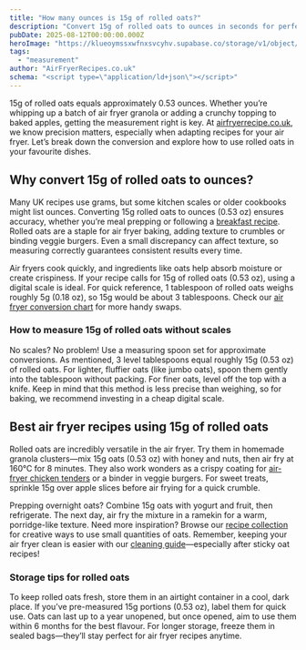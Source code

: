 ```yaml
---
title: "How many ounces is 15g of rolled oats?"
description: "Convert 15g of rolled oats to ounces in seconds for perfect air fryer meals. Get precise measurements and cooking tips today!"
pubDate: 2025-08-12T00:00:00.000Z
heroImage: "https://klueoymssxwfnxsvcyhv.supabase.co/storage/v1/object/public/md/15g-rolled-oats-to-ounces-567c5d3c.webp"
tags:
  - "measurement"
author: "AirFryerRecipes.co.uk"
schema: "<script type=\"application/ld+json\"></script>"
---
```


<p>15g of rolled oats equals approximately 0.53 ounces. Whether you’re whipping up a batch of air fryer granola or adding a crunchy topping to baked apples, getting the measurement right is key. At <a href=https://www.airfryerrecipe.co.uk>airfryerrecipe.co.uk</a>, we know precision matters, especially when adapting recipes for your air fryer. Let’s break down the conversion and explore how to use rolled oats in your favourite dishes.</p>  

<h2>Why convert 15g of rolled oats to ounces?</h2>  
<p>Many UK recipes use grams, but some kitchen scales or older cookbooks might list ounces. Converting 15g rolled oats to ounces (0.53 oz) ensures accuracy, whether you’re meal prepping or following a <a href=https://www.airfryerrecipe.co.uk/recipes>breakfast recipe</a>. Rolled oats are a staple for air fryer baking, adding texture to crumbles or binding veggie burgers. Even a small discrepancy can affect texture, so measuring correctly guarantees consistent results every time.</p>  

<p>Air fryers cook quickly, and ingredients like oats help absorb moisture or create crispiness. If your recipe calls for 15g of rolled oats (0.53 oz), using a digital scale is ideal. For quick reference, 1 tablespoon of rolled oats weighs roughly 5g (0.18 oz), so 15g would be about 3 tablespoons. Check our <a href=https://www.airfryerrecipe.co.uk/air-fryer-conversion-chart>air fryer conversion chart</a> for more handy swaps.</p>  

<h3>How to measure 15g of rolled oats without scales</h3>  
<p>No scales? No problem! Use a measuring spoon set for approximate conversions. As mentioned, 3 level tablespoons equal roughly 15g (0.53 oz) of rolled oats. For lighter, fluffier oats (like jumbo oats), spoon them gently into the tablespoon without packing. For finer oats, level off the top with a knife. Keep in mind that this method is less precise than weighing, so for baking, we recommend investing in a cheap digital scale.</p>  

<h2>Best air fryer recipes using 15g of rolled oats</h2>  
<p>Rolled oats are incredibly versatile in the air fryer. Try them in homemade granola clusters—mix 15g oats (0.53 oz) with honey and nuts, then air fry at 160°C for 8 minutes. They also work wonders as a crispy coating for <a href=https://www.airfryerrecipe.co.uk/recipe-category/chicken>air-fryer chicken tenders</a> or a binder in veggie burgers. For sweet treats, sprinkle 15g over apple slices before air frying for a quick crumble.</p>  

<p>Prepping overnight oats? Combine 15g oats with yogurt and fruit, then refrigerate. The next day, air fry the mixture in a ramekin for a warm, porridge-like texture. Need more inspiration? Browse our <a href=https://www.airfryerrecipe.co.uk/recipes>recipe collection</a> for creative ways to use small quantities of oats. Remember, keeping your air fryer clean is easier with our <a href=https://www.airfryerrecipe.co.uk/air-fryer-cleaner>cleaning guide</a>—especially after sticky oat recipes!</p>  

<h3>Storage tips for rolled oats</h3>  
<p>To keep rolled oats fresh, store them in an airtight container in a cool, dark place. If you’ve pre-measured 15g portions (0.53 oz), label them for quick use. Oats can last up to a year unopened, but once opened, aim to use them within 6 months for the best flavour. For longer storage, freeze them in sealed bags—they’ll stay perfect for air fryer recipes anytime.</p>